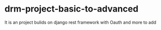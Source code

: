 # drm-project-basic-to-advanced
It is an project bulids on django rest framework with Oauth and more to add 
